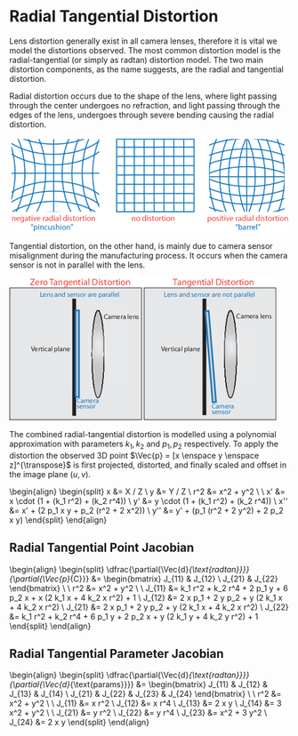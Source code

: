 # Radial Tangential Distortion

Lens distortion generally exist in all camera lenses, therefore it is vital we
model the distortions observed. The most common distortion model is the
radial-tangential (or simply as radtan) distortion model. The two main
distortion components, as the name suggests, are the radial and tangential
distortion.

Radial distortion occurs due to the shape of the lens, where light passing
through the center undergoes no refraction, and light passing through the edges
of the lens, undergoes through severe bending causing the radial distortion.

![Radial Distortion](imgs/radial_distortion.png)

Tangential distortion, on the other hand, is mainly due to camera sensor
misalignment during the manufacturing process. It occurs when the camera sensor
is not in parallel with the lens.

![Tangential Distortion](imgs/tangential_distortion.png)

The combined radial-tangential distortion is modelled using a polynomial
approximation with parameters $k_{1}, k_{2}$ and $p_{1}, p_{2}$ respectively.
To apply the distortion the observed 3D point $\Vec{p} = [x \enspace y \enspace
z]^{\transpose}$ is first projected, distorted, and finally scaled and offset
in the image plane $(u, v)$.

\begin{align}
  \begin{split}
    x &= X / Z \\
    y &= Y / Z \\
    r^2 &= x^2 + y^2 \\ \\
    x' &= x \cdot (1 + (k_1 r^2) + (k_2 r^4)) \\
    y' &= y \cdot (1 + (k_1 r^2) + (k_2 r^4)) \\
    x'' &= x' + (2 p_1 x y + p_2 (r^2 + 2 x^2)) \\
    y'' &= y' + (p_1 (r^2 + 2 y^2) + 2 p_2 x y)
  \end{split}
\end{align}


## Radial Tangential Point Jacobian

\begin{align}
  \begin{split}
    \dfrac{\partial{\Vec{d}_{\text{radtan}}}}{\partial{\Vec{p}_{C}}} &=
      \begin{bmatrix}
        J_{11} & J_{12} \\
        J_{21} & J_{22}
      \end{bmatrix} \\ \\
      r^2 &= x^2 + y^2 \\ \\
      J_{11} &= k_1 r^2 + k_2 r^4 + 2 p_1 y + 6 p_2 x
        + x (2 k_1 x + 4 k_2 x r^2) + 1 \\
      J_{12} &= 2 x p_1 + 2 y p_2 + y (2 k_1 x + 4 k_2 x r^2) \\
      J_{21} &= 2 x p_1 + 2 y p_2 + y (2 k_1 x + 4 k_2 x r^2) \\
      J_{22} &= k_1 r^2 + k_2 r^4 + 6 p_1 y + 2 p_2 x
        + y (2 k_1 y + 4 k_2 y r^2) + 1
    \end{split}
\end{align}


## Radial Tangential Parameter Jacobian

\begin{align}
  \begin{split}
    \dfrac{\partial{\Vec{d}_{\text{radtan}}}}{\partial{\Vec{d}_{\text{params}}}} &=
      \begin{bmatrix}
        J_{11} & J_{12} & J_{13} & J_{14} \\
        J_{21} & J_{22} & J_{23} & J_{24}
      \end{bmatrix} \\ \\
      r^2 &= x^2 + y^2 \\ \\
      J_{11} &= x r^2 \\
      J_{12} &= x r^4 \\
      J_{13} &= 2 x y \\
      J_{14} &= 3 x^2 + y^2 \\ \\
      J_{21} &= y r^2 \\
      J_{22} &= y r^4 \\
      J_{23} &= x^2 + 3 y^2 \\
      J_{24} &= 2 x y
    \end{split}
\end{align}
